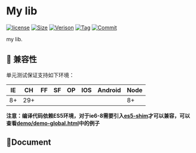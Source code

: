 # My lib

[![license](https://img.shields.io/badge/license-MIT-blue.svg)](https://github.com/PinghuaZhuang/lib/blob/master/LICENSE) [![Size](https://img.shields.io/github/languages/code-size/pinghuazhuang/lib.svg)](https://github.com/PinghuaZhuang/lib) [![Verison](https://img.shields.io/github/package-json/v/pinghuazhuang/lib.svg)](https://github.com/PinghuaZhuang/lib/releases) [![Tag](https://img.shields.io/github/tag/pinghuazhuang/lib.svg)](https://github.com/PinghuaZhuang/class/tags) [![Commit](https://img.shields.io/github/last-commit/pinghuazhuang/lib.svg)](https://github.com/PinghuaZhuang/lib/commits/master)

my lib.



## :pill: 兼容性
单元测试保证支持如下环境：

| IE   | CH   | FF   | SF   | OP   | IOS  | Android | Node |
| ---- | ---- | ---- | ---- | ---- | ---- | ------- | ---- |
| 8+   | 29+  |      |      |      |      |         | 8+   |

**注意：编译代码依赖ES5环境，对于ie6-8需要引入[es5-shim](http://github.com/es-shims/es5-shim/)才可以兼容，可以查看[demo/demo-global.html](./demo/demo-global.html)中的例子**



## :open_file_folder:Document







